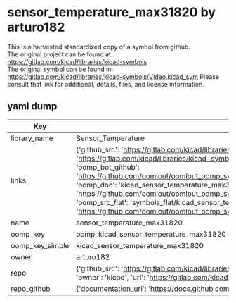 # sensor_temperature_max31820 by arturo182  
This is a harvested standardized copy of a symbol from github.  
The original project can be found at:  
https://gitlab.com/kicad/libraries/kicad-symbols  
The original symbol can be found in:
https://gitlab.com/kicad/libraries/kicad-symbols/Video.kicad_sym
Please consult that link for additional, details, files, and license information.  
## yaml dump  
| Key | Value |  
| --- | --- |  
| library_name | Sensor_Temperature |  
| links | {'github_src': 'https://gitlab.com/kicad/libraries/kicad-symbols/Video.kicad_sym', 'github_src_repo': 'https://gitlab.com/kicad/libraries/kicad-symbols', 'oomp_bot': 'kicad_sensor_temperature_max31820/working', 'oomp_bot_github': 'https://github.com/oomlout/oomlout_oomp_symbol_bot/tree/main/kicad_sensor_temperature_max31820/working', 'oomp_doc': 'kicad_sensor_temperature_max31820/working', 'oomp_doc_github': 'https://github.com/oomlout/oomlout_oomp_symbol_doc/tree/main/kicad_sensor_temperature_max31820/working', 'oomp_src_flat': 'symbols_flat/kicad_sensor_temperature_max31820/working', 'oomp_src_flat_github': 'https://github.com/oomlout/oomlout_oomp_symbol_src/tree/main/kicad_sensor_temperature_max31820/working'} |  
| name | sensor_temperature_max31820 |  
| oomp_key | oomp_kicad_sensor_temperature_max31820 |  
| oomp_key_simple | kicad_sensor_temperature_max31820 |  
| owner | arturo182 |  
| repo | {'github_src': 'https://gitlab.com/kicad/libraries/kicad-symbols/Video.kicad_sym', 'name': 'libraries/kicad-symbols', 'owner': 'kicad', 'url': 'https://gitlab.com/kicad/libraries/kicad-symbols'} |  
| repo_github | {'documentation_url': 'https://docs.github.com/rest/repos/repos#get-a-repository', 'message': 'Not Found'} |  

